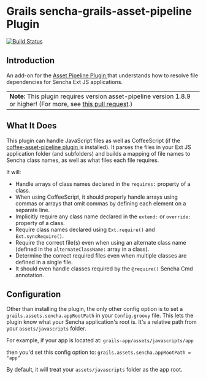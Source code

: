 Grails sencha-grails-asset-pipeline Plugin
===================================

[![Build Status](https://travis-ci.org/brian428/sencha-grails-asset-pipeline.png?branch=master)](https://travis-ci.org/brian428/sencha-grails-asset-pipeline)

## Introduction

An add-on for the [ Asset Pipeline Plugin ](http://grails.org/plugin/asset-pipeline) that understands how to resolve file dependencies for Sencha Ext JS applications.

<table>
    <tr>
        <td><strong>Note:</strong> This plugin requires version asset-pipeline version 1.8.9 or higher! (For more, see <a href="https://github.com/bertramdev/asset-pipeline/pull/99" target="_blank">this pull request</a>.)</td>
    </tr>
</table>


## What It Does

This plugin can handle JavaScript files as well as CoffeeScript (if the [ coffee-asset-pipeline plugin ](http://grails.org/plugin/coffee-asset-pipeline) is installed). It parses the files in your Ext JS application folder (and subfolders) and builds a mapping of file names to Sencha class names, as well as what files each file requires. 

It will:

* Handle arrays of class names declared in the `requires:` property of a class.
* When using CoffeeScript, it should properly handle arrays using commas or arrays that omit commas by defining each element on a separate line.
* Implicitly require any class name declared in the `extend:` or `override:` property of a class.
* Require class names declared using `Ext.require()` and `Ext.syncRequire()`.
* Require the correct file(s) even when using an alternate class name (defined in the `alternateClassName:` array in a class).
* Determine the correct required files even when multiple classes are defined in a single file.
* It should even handle classes required by the `@require()` Sencha Cmd annotation.

## Configuration

Other than installing the plugin, the only other config option is to set a `grails.assets.sencha.appRootPath` in your `Config.groovy` file. This lets the plugin know what your Sencha application's root is. It's a relative path from your `assets/javascripts` folder. 

For example, if your app is located at: 
`grails-app/assets/javascripts/app`

then you'd set this config option to: 
`grails.assets.sencha.appRootPath = "app"`

By default, it will treat your `assets/javascripts` folder as the app root.
